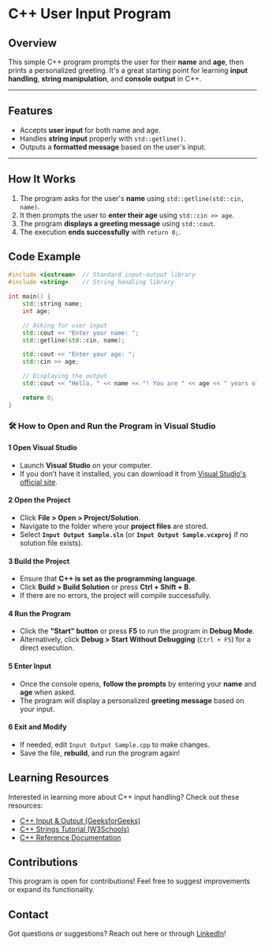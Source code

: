 # C++ User Input Program  

## Overview  
This simple C++ program prompts the user for their **name** and **age**, then prints a personalized greeting. It's a great starting point for learning **input handling**, **string manipulation**, and **console output** in C++.  

---

## Features  
- Accepts **user input** for both name and age.  
- Handles **string input** properly with `std::getline()`.  
- Outputs a **formatted message** based on the user's input.  

---

## How It Works  
1. The program asks for the user's **name** using `std::getline(std::cin, name)`.  
2. It then prompts the user to **enter their age** using `std::cin >> age`.  
3. The program **displays a greeting message** using `std::cout`.  
4. The execution **ends successfully** with `return 0;`.  

## Code Example  

```cpp
#include <iostream>  // Standard input-output library
#include <string>    // String handling library

int main() {
    std::string name;
    int age;

    // Asking for user input
    std::cout << "Enter your name: ";
    std::getline(std::cin, name);

    std::cout << "Enter your age: ";
    std::cin >> age;

    // Displaying the output
    std::cout << "Hello, " << name << "! You are " << age << " years old." << std::endl;

    return 0;
}
```
### 🛠️ **How to Open and Run the Program in Visual Studio**  

#### **1 Open Visual Studio**  
- Launch **Visual Studio** on your computer.  
- If you don’t have it installed, you can download it from [Visual Studio's official site](https://visualstudio.microsoft.com/).  

#### **2 Open the Project**  
- Click **File > Open > Project/Solution**.  
- Navigate to the folder where your **project files** are stored.  
- Select **`Input Output Sample.sln`** (or **`Input Output Sample.vcxproj`** if no solution file exists).  

#### **3 Build the Project**  
- Ensure that **C++ is set as the programming language**.  
- Click **Build > Build Solution** or press **Ctrl + Shift + B**.  
- If there are no errors, the project will compile successfully.  

#### **4 Run the Program**  
- Click the **"Start" button** or press **F5** to run the program in **Debug Mode**.  
- Alternatively, click **Debug > Start Without Debugging** (`Ctrl + F5`) for a direct execution.  

#### **5 Enter Input**  
- Once the console opens, **follow the prompts** by entering your **name** and **age** when asked.  
- The program will display a personalized **greeting message** based on your input.  

#### **6 Exit and Modify**  
- If needed, edit `Input Output Sample.cpp` to make changes.  
- Save the file, **rebuild**, and run the program again!  

## Learning Resources  
Interested in learning more about C++ input handling? Check out these resources:  
- [C++ Input & Output (GeeksforGeeks)](https://www.geeksforgeeks.org/basic-input-output-c/)  
- [C++ Strings Tutorial (W3Schools)](https://www.w3schools.com/cpp/cpp_strings.asp)  
- [C++ Reference Documentation](https://en.cppreference.com/w/)  

## Contributions  
This program is open for contributions! Feel free to suggest improvements or expand its functionality.  

## Contact  
Got questions or suggestions? Reach out here or through [LinkedIn](https://www.linkedin.com/in/zachary-nicholas1341/)!

